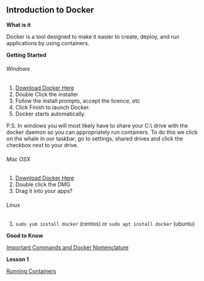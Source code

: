  Introduction to Docker
------

**What is it**

Docker is a tool designed to make it easier to create, deploy, and run applications by using containers.

**Getting Started**

###### Windows
1. [Download Docker Here](https://download.docker.com/win/beta/InstallDocker.msi)
2. Double Click the installer
3. Follow the install prompts, accept the licence, etc
4. Click Finish to launch Docker.
5. Docker starts automatically.

P.S. In windows you will most likely have to share your C:\ drive with the docker daemon so you can appropriately run containers.
To do this we click on the whale in our taskbar, go to settings, shared drives and click the checkbox next to your drive.

###### Mac OSX
1. [Download Docker Here](https://download.docker.com/mac/stable/Docker.dmg)
2. Double click the DMG 
3. Drag it into your apps?

###### Linux
1. `sudo yum install docker` (centos) or `sudo apt install docker` (ubuntu)

**Good to Know**

[Important Commands and Docker Nomenclature](docs/nomenclature.md)

**Lesson 1**

[Running Containers](docs/Running%20Containers.md)